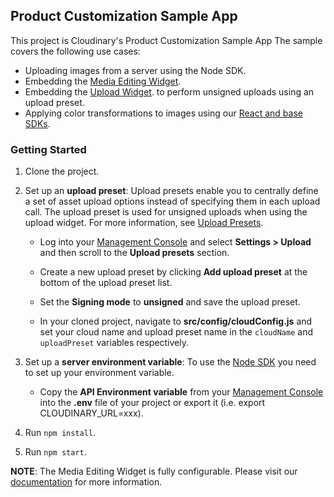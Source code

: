 ## Product Customization Sample App

This project is Cloudinary's Product Customization Sample App
The sample covers the following use cases:

* Uploading images from a server using the Node SDK.
* Embedding the [Media Editing Widget](https://cloudinary.com/documentation/media_editor).
* Embedding the [Upload Widget](https://cloudinary.com/documentation/upload_widget).
 to perform unsigned uploads using an upload preset.
* Applying color transformations to images using our 
[React and base SDKs](https://staging.cloudinary.com/documentation/react2_quick_start).

### Getting Started

1. Clone the project.

2. Set up an **upload preset**:
Upload presets enable you to centrally define a set of asset upload options
instead of specifying them in each upload call. The upload preset is used 
for unsigned uploads when using the upload widget. 
For more information, see [Upload Presets](https://cloudinary.com/documentation/upload_presets).
    * Log into your [Management Console](https://cloudinary.com/console) and select **Settings > Upload** and then scroll 
to the **Upload presets** section.

    * Create a new upload preset by clicking **Add upload preset** at the bottom of the upload preset list.

    * Set the **Signing mode** to  **unsigned** and save the upload preset.

    * In your cloned project, navigate to **src/config/cloudConfig.js** and set your cloud name and upload preset name in the `cloudName` and `uploadPreset` variables respectively.

3. Set up a **server environment variable**:
To use the [Node SDK](https://cloudinary.com/documentation/node_integration)
you need to set up your environment variable.

    * Copy the **API Environment variable** 
from your [Management Console](https://cloudinary.com/console)  
into the **.env** file of your project or export it (i.e. export CLOUDINARY_URL=xxx).

4. Run `npm install`.
5. Run `npm start`. 

**NOTE**: The Media Editing Widget
is fully configurable. Please visit our [documentation](https://cloudinary.com/documentation/media_editor) for more information. 
